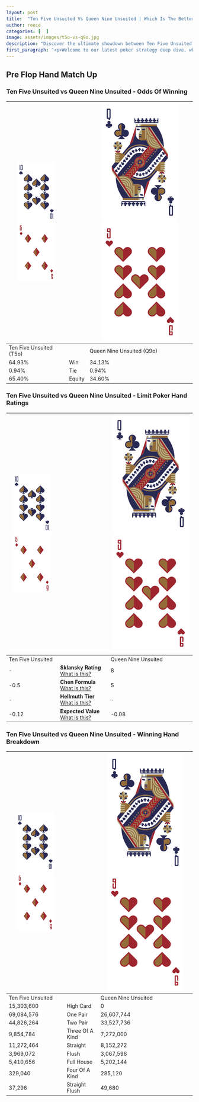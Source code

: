 ```yaml
---
layout: post
title:  "Ten Five Unsuited Vs Queen Nine Unsuited | Which Is The Better Hand In Poker? A Complete Guide"
author: reece
categories: [  ]
image: assets/images/t5o-vs-q9o.jpg
description: "Discover the ultimate showdown between Ten Five Unsuited and Queen Nine Unsuited in poker! Uncover the odds, strategies, and scenarios where one hand triumphs over the other. Get ready to up your poker game with this thrilling analysis."
first_paragraph: "<p>Welcome to our latest poker strategy deep dive, where we're pitting two distinct hands against each other in a high-stakes showdown: Ten Five Unsuited vs Queen Nine Unsuited.</p><p>In the dynamic world of poker, every decision counts, and knowing which hand holds the upper hand is key to your success at the table.</p><p>In this article, we'll dissect these two hands, explore the scenarios where one dominates the other, and equip you with the knowledge to make strategic choices that can tip the odds in your favor.</p><p>Get ready to unravel the intriguing dynamics of these poker hands and elevate your game to new heights.</p>"
---
```




[comment]: # (sp0)

## Pre Flop Hand Match Up

<div class="table hand-ratings" markdown="1"> 



### Ten Five Unsuited vs Queen Nine Unsuited - Odds Of Winning


    
| ![image info](assets/images/hand1/T.png) ![image info](assets/images/hand1/5o.png) |  | ![image info](assets/images/hand2/Q.png) ![image info](assets/images/hand2/9o.png) |
| -------- | -------- | -------- |
| Ten Five Unsuited (T5o) |  | Queen Nine Unsuited (Q9o) |
| 64.93% | Win | 34.13% |
| 0.94% | Tie | 0.94% |
| 65.40% | Equity | 34.60% |




[comment]: # (sp1)



### Ten Five Unsuited vs Queen Nine Unsuited - Limit Poker Hand Ratings


    
| ![image info](assets/images/hand1/T.png) ![image info](assets/images/hand1/5o.png) |  | ![image info](assets/images/hand2/Q.png) ![image info](assets/images/hand2/9o.png) |
| -------- | -------- | -------- |
| Ten Five Unsuited |  | Queen Nine Unsuited |
| - | **Sklansky Rating** [What is this?](/sklansky-rating-explained) | 8 |
| -0.5 | **Chen Formula** [What is this?](/chen-formula-explained) | 5 |
| - | **Hellmuth Tier** [What is this?](/Hellmuth-tier-explained) | - |
| -0.12 | **Expected Value** [What is this?](/expected-value-explained) | -0.08 |




[comment]: # (sp2)



### Ten Five Unsuited vs Queen Nine Unsuited - Winning Hand Breakdown


    
| ![image info](assets/images/hand1/T.png) ![image info](assets/images/hand1/5o.png) |  | ![image info](assets/images/hand2/Q.png) ![image info](assets/images/hand2/9o.png) |
| -------- | -------- | -------- |
| Ten Five Unsuited |  | Queen Nine Unsuited |
| 15,303,600 | High Card | 0 |
| 69,084,576 | One Pair | 26,607,744 |
| 44,826,264 | Two Pair | 33,527,736 |
| 9,854,784 | Three Of A Kind | 7,272,000 |
| 11,272,464 | Straight | 8,152,272 |
| 3,969,072 | Flush | 3,067,596 |
| 5,410,656 | Full House | 5,202,144 |
| 329,040 | Four Of A Kind | 285,120 |
| 37,296 | Straight Flush | 49,680 |




[comment]: # (sp3)



</div>

[comment]: # (sp4)



[comment]: # (sp5)

